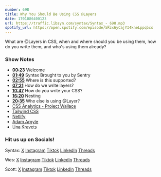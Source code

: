 ```yaml
---
number: 698
title: Why You Should Be Using CSS @Layers
date: 1701086400123
url: https://traffic.libsyn.com/syntax/Syntax_-_698.mp3
spotify_url: https://open.spotify.com/episode/5Rzx6yCajYI4kneLppqbcs
---
```


What are @Layers in CSS, when and where should you be using them, how do you write them, and who's using them already?

### Show Notes

* **[00:23](#t=00:23)** Welcome
* **[01:49](#t=01:49)** Syntax Brought to you by Sentry
* **[02:55](#t=02:55)** Where is this supported?
* **[07:21](#t=07:21)** How do we write layers?
* **[10:47](#t=10:47)** How do you write your CSS?
* **[16:20](#t=16:20)** Nesting
* **[20:35](#t=20:35)** Who else is using @Layer?
* [CSS Analytics - Project Wallace](https://www.projectwallace.com/)
* [Tailwind CSS](https://tailwindcss.com/)
* [Netlify](https://www.netlify.com/)
* [Adam Argyle](https://nerdy.dev/)
* [Una Kravets](https://una.im/)

### Hit us up on Socials!

Syntax: [X](https://twitter.com/syntaxfm) [Instagram](https://www.instagram.com/syntax_fm/) [Tiktok](https://www.tiktok.com/@syntaxfm) [LinkedIn](https://www.linkedin.com/company/96077407/admin/feed/posts/) [Threads](https://www.threads.net/@syntax_fm)

Wes: [X](https://twitter.com/wesbos) [Instagram](https://www.instagram.com/wesbos/) [Tiktok](https://www.tiktok.com/@wesbos) [LinkedIn](https://www.linkedin.com/in/wesbos/) [Threads](https://www.threads.net/@wesbos)

Scott: [X](https://twitter.com/stolinski) [Instagram](https://www.instagram.com/stolinski/) [Tiktok](https://www.tiktok.com/@stolinski) [LinkedIn](https://www.linkedin.com/in/stolinski/) [Threads](https://www.threads.net/@stolinski)